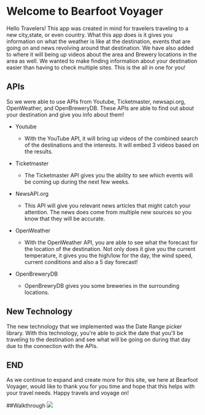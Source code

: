 # Welcome to Bearfoot Voyager
 
Hello Travelers! This app was created in mind for travelers traveling to a new city,state, or even country.
What this app does is it gives you information on what the weather is like at the destination, events that are going on and news revolving around that destination. We have also added to where it will being up videos about the area and Brewery locations in the area as well. We wanted to make finding information about your destination easier than having to check multiple sites. This is the all in one for you!
 
## APIs
So we were able to use APIs from Youtube, Ticketmaster, newsapi.org, OpenWeather, and OpenBreweryDB. These APIs are able to find out about your destination and give you info about them!
 
- Youtube
   - With the YouTube API, it will bring up videos of the combined search of the destinations and the interests. It will embed 3 videos based on the results.
 
- Ticketmaster
   - The Ticketmaster API gives you the ability to see which events will be coming up during the next few weeks.
 
- NewsAPI.org
   - This API will give you relevant news articles that might catch your attention. The news does come from multiple new sources so you know that they will be accurate.
 
- OpenWeather
   -   With the OpenWeather API, you are able to see what the forecast for the location of the destination. Not only does it give you the current temperature, it gives you the high/low for the day, the wind speed, current conditions and also a 5 day forecast!
 
- OpenBreweryDB
   - OpenBrewryDB gives you some breweries in the surrounding locations.
 
## New Technology
The new technology that we implemented was the Date Range picker library. With this technology, you're able to pick the date that you'll be traveling to the destination and see what will be going on during that day due to the connection with the APIs.
 
## END
As we continue to expand and create more for this site, we here at Bearfoot Voyager, would like to thank you for you time and hope that this helps with your travel needs. Happy travels and voyage on!

##Walkthrough
![](bearfootwalkthrough.gif)